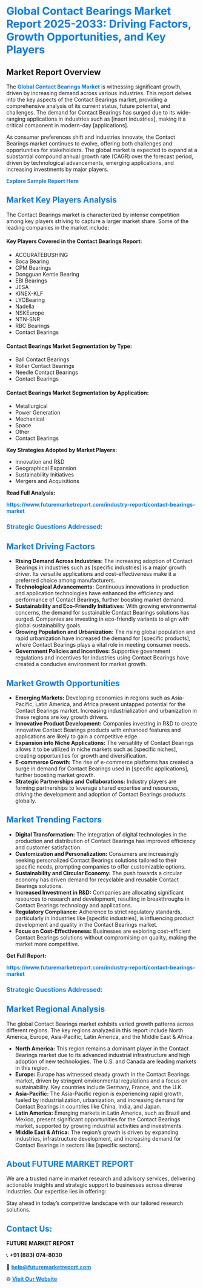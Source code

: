 <h1 style="color: #007BFF;">Global Contact Bearings Market Report 2025-2033: Driving Factors, Growth Opportunities, and Key Players</h1>

<section id="overview">
<h2>Market Report Overview</h2>
<p>The <a href="https://www.futuremarketreport.com/industry-report/contact-bearings-market" style="color: #007BFF; text-decoration: none;"><strong>Global Contact Bearings Market</strong></a> is witnessing significant growth, driven by increasing demand across various industries. This report delves into the key aspects of the Contact Bearings market, providing a comprehensive analysis of its current status, future potential, and challenges. The demand for Contact Bearings has surged due to its wide-ranging applications in industries such as [insert industries], making it a critical component in modern-day [applications].</p>
<p>As consumer preferences shift and industries innovate, the Contact Bearings market continues to evolve, offering both challenges and opportunities for stakeholders. The global market is expected to expand at a substantial compound annual growth rate (CAGR) over the forecast period, driven by technological advancements, emerging applications, and increasing investments by major players.</p>
</section>

<section id="overview">
<p><a href="https://www.futuremarketreport.com/request-sample/reportId=110112" style="color: #007BFF; text-decoration: none;"><strong>Explore Sample Report Here</strong></a></p>
</section>

<section id="key-players">
<h2 style="color: #007BFF;">Market Key Players Analysis</h2>
<p>The Contact Bearings market is characterized by intense competition among key players striving to capture a larger market share. Some of the leading companies in the market include:</p>
<h4>Key Players Covered in the Contact Bearings Report:</h4>
<ul><li>ACCURATEBUSHING</li><li>Boca Bearing</li><li>CPM Bearings</li><li>Dongguan Kentie Bearing</li><li>EBI Bearings</li><li>JESA</li><li>KINEX-KLF</li><li>LYCBearing</li><li>Nadella</li><li>NSKEurope</li><li>NTN-SNR</li><li>RBC Bearings</li><li>Contact Bearings</li></ul>
<h4>Contact Bearings Market Segmentation by Type:</h4>
<ul><li>Ball Contact Bearings</li><li>Roller Contact Bearings</li><li>Needle Contact Bearings</li><li>Contact Bearings</li></ul>

<h4>Contact Bearings Market Segmentation by Application:</h4>
<ul><li>Metallurgical</li><li>Power Generation</li><li>Mechanical</li><li>Space</li><li>Other</li><li>Contact Bearings</li></ul>
<p><strong>Key Strategies Adopted by Market Players:</strong></p>
<ul>
<li>Innovation and R&D</li>
<li>Geographical Expansion</li>
<li>Sustainability Initiatives</li>
<li>Mergers and Acquisitions</li>
</ul>
</section>

<section>
<p><strong>Read Full Analysis: </strong></p><a href="https://www.futuremarketreport.com/industry-report/contact-bearings-market" style="color: #007BFF; text-decoration: none;"><strong>https://www.futuremarketreport.com/industry-report/contact-bearings-market</strong></a>
<h3 style="color: #007BFF;">Strategic Questions Addressed:</h3>
</section>

<section id="driving-factors">
<h2 style="color: #007BFF;">Market Driving Factors</h2>
<ul>
<li><strong>Rising Demand Across Industries:</strong> The increasing adoption of Contact Bearings in industries such as [specific industries] is a major growth driver. Its versatile applications and cost-effectiveness make it a preferred choice among manufacturers.</li>
<li><strong>Technological Advancements:</strong> Continuous innovations in production and application technologies have enhanced the efficiency and performance of Contact Bearings, further boosting market demand.</li>
<li><strong>Sustainability and Eco-Friendly Initiatives:</strong> With growing environmental concerns, the demand for sustainable Contact Bearings solutions has surged. Companies are investing in eco-friendly variants to align with global sustainability goals.</li>
<li><strong>Growing Population and Urbanization:</strong> The rising global population and rapid urbanization have increased the demand for [specific products], where Contact Bearings plays a vital role in meeting consumer needs.</li>
<li><strong>Government Policies and Incentives:</strong> Supportive government regulations and incentives for industries using Contact Bearings have created a conducive environment for market growth.</li>
</ul>
</section>

<section id="growth-opportunities">
<h2 style="color: #007BFF;">Market Growth Opportunities</h2>
<ul>
<li><strong>Emerging Markets:</strong> Developing economies in regions such as Asia-Pacific, Latin America, and Africa present untapped potential for the Contact Bearings market. Increasing industrialization and urbanization in these regions are key growth drivers.</li>
<li><strong>Innovative Product Development:</strong> Companies investing in R&D to create innovative Contact Bearings products with enhanced features and applications are likely to gain a competitive edge.</li>
<li><strong>Expansion into Niche Applications:</strong> The versatility of Contact Bearings allows it to be utilized in niche markets such as [specific niches], creating opportunities for growth and diversification.</li>
<li><strong>E-commerce Growth:</strong> The rise of e-commerce platforms has created a surge in demand for Contact Bearings used in [specific applications], further boosting market growth.</li>
<li><strong>Strategic Partnerships and Collaborations:</strong> Industry players are forming partnerships to leverage shared expertise and resources, driving the development and adoption of Contact Bearings products globally.</li>
</ul>
</section>

<section id="trending-factors">
<h2 style="color: #007BFF;">Market Trending Factors</h2>
<ul>
<li><strong>Digital Transformation:</strong> The integration of digital technologies in the production and distribution of Contact Bearings has improved efficiency and customer satisfaction.</li>
<li><strong>Customization and Personalization:</strong> Consumers are increasingly seeking personalized Contact Bearings solutions tailored to their specific needs, prompting companies to offer customizable options.</li>
<li><strong>Sustainability and Circular Economy:</strong> The push towards a circular economy has driven demand for recyclable and reusable Contact Bearings solutions.</li>
<li><strong>Increased Investment in R&D:</strong> Companies are allocating significant resources to research and development, resulting in breakthroughs in Contact Bearings technology and applications.</li>
<li><strong>Regulatory Compliance:</strong> Adherence to strict regulatory standards, particularly in industries like [specific industries], is influencing product development and quality in the Contact Bearings market.</li>
<li><strong>Focus on Cost-Effectiveness:</strong> Businesses are exploring cost-efficient Contact Bearings solutions without compromising on quality, making the market more competitive.</li>
</ul>
</section>

<section>
<p><strong>Get Full Report: </strong></p><a href="https://www.futuremarketreport.com/industry-report/contact-bearings-market" style="color: #007BFF; text-decoration: none;"><strong>https://www.futuremarketreport.com/industry-report/contact-bearings-market</strong></a>
<h3 style="color: #007BFF;">Strategic Questions Addressed:</h3>
</section>


<section id="regional-analysis">
<h2 style="color: #007BFF;">Market Regional Analysis</h2>
<p>The global Contact Bearings market exhibits varied growth patterns across different regions. The key regions analyzed in this report include North America, Europe, Asia-Pacific, Latin America, and the Middle East & Africa:</p>
<ul>
<li><strong>North America:</strong> This region remains a dominant player in the Contact Bearings market due to its advanced industrial infrastructure and high adoption of new technologies. The U.S. and Canada are leading markets in this region.</li>
<li><strong>Europe:</strong> Europe has witnessed steady growth in the Contact Bearings market, driven by stringent environmental regulations and a focus on sustainability. Key countries include Germany, France, and the U.K.</li>
<li><strong>Asia-Pacific:</strong> The Asia-Pacific region is experiencing rapid growth, fueled by industrialization, urbanization, and increasing demand for Contact Bearings in countries like China, India, and Japan.</li>
<li><strong>Latin America:</strong> Emerging markets in Latin America, such as Brazil and Mexico, present significant opportunities for the Contact Bearings market, supported by growing industrial activities and investments.</li>
<li><strong>Middle East & Africa:</strong> The region’s growth is driven by expanding industries, infrastructure development, and increasing demand for Contact Bearings in sectors like [specific sectors].</li>
</ul>
</section>

<footer>
<h2 style="color: #007BFF;">About FUTURE MARKET REPORT</h2>
<p>We are a trusted name in market research and advisory services, delivering actionable insights and strategic support to businesses across diverse industries. Our expertise lies in offering:</p>

<p>Stay ahead in today’s competitive landscape with our tailored research solutions.</p>

<h2 style="color: #007BFF;">Contact Us:</h2>
<p><strong>FUTURE MARKET REPORT</strong></p>
<p>📞 <strong>+91 (883) 074-8030</strong></p>
<p>📧 <strong><a href="mailto:help@futuremarketreport.com" style="color: #007BFF;">help@futuremarketreport.com</a></strong></p>
<p>🌐 <strong><a href="https://www.futuremarketreport.com/" style="color: #007BFF;">Visit Our Website</a></strong></p>
</footer>